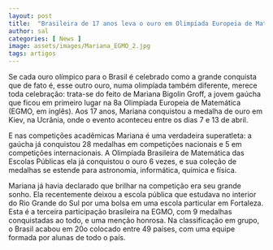 ```yaml
---
layout: post
title:  "Brasileira de 17 anos leva o ouro em Olimpíada Europeia de Matemática"
author: sal
categories: [ News ]
image: assets/images/Mariana_EGMO_2.jpg
tags: artigos
---
```

Se cada ouro olímpico para o Brasil é celebrado como a grande conquista que de fato é, esse outro ouro, numa olimpíada também diferente, merece toda celebração: trata-se do feito de Mariana Bigolin Groff, a jovem gaúcha que ficou em primeiro lugar na 8a Olimpíada Europeia de Matemática (EGMO, em inglês). Aos 17 anos, Mariana conquistou a medalha de ouro em Kiev, na Ucrânia, onde o evento aconteceu entre os dias 7 e 13 de abril.

E nas competições acadêmicas Mariana é uma verdadeira superatleta: a gaúcha já conquistou 28 medalhas em competições nacionais e 5 em competições internacionais. A Olimpíada Brasileira de Matemática das Escolas Públicas ela já conquistou o ouro 6 vezes, e sua coleção de medalhas se estende para astronomia, informática, química e física.

Mariana já havia declarado que brilhar na competição era seu grande sonho. Ela recentemente deixou a escola pública que estudava no interior do Rio Grande do Sul por uma bolsa em uma escola particular em Fortaleza. Esta é a terceira participação brasileira na EGMO, com 9 medalhas conquistadas ao todo, e uma menção honrosa. Na classificação em grupo, o Brasil acabou em 20o colocado entre 49 países, com uma equipe formada por alunas de todo o país.
